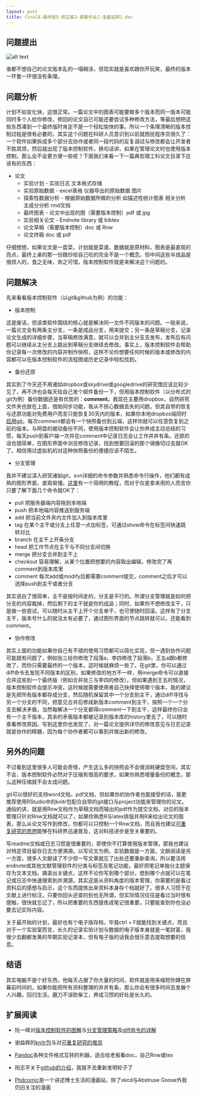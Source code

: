 ```yaml
---
layout: post
title: final8-最终版5-修正篇3-我要毕业2-准备延期1.doc
---
```


问题提出
--------

![alt text](http://yufree.github.io/blogcn/figure/finaldoc.jpg)

谁都不想自己的论文版本乱的一塌糊涂，但现实就是喜欢跟你开玩笑，最终的版本一环套一环很没有条理。

问题分析
--------

计划不如变化快，这很正常。一篇论文中的图表可能要做多个版本而同一版本可能同时多个人给你修改，修回的论文自已可能还要尝试多种修改方法，等最后想把这些东西凑到一个最终版时肯定不是一个轻松愉快的事。所以一个条理清晰的版本控制过程是很有必要的，其实这个问题在科研人员意识到以前就困扰程序员很久了：一个软件如果拆成多个部分去协作或者同一段代码的反复调试与修改都会让开发者不胜其烦，然后就出现了版本控制软件。换句话讲，如果在管理论文时也使用版本控制，那么会不会更方便一些呢？下面我们来看一下一篇典型理工科论文目录下应该有的东西：

* 论文
  * 实验计划 - 实验日志 文本格式存储
  * 实验原始数据 - excel表格 仪器导出的原始数据 图片
  * 探索性数据分析 - 根据原始数据所做的分析 如描述性统计图表 相关分析 主成分分析 rmd文档
  * 最终图表 - 论文中出现的图（需要版本控制）pdf 或 jpg
  * 实验相关论文 - Endnote library 或 bibtex
  * 论文草稿（需要版本控制）doc 或 Rnw
  * 论文终稿 doc 或 pdf

仔细想想，如果论文是一盘菜，计划就是菜谱，数据就是原材料，图表是最直观的亮点，最终上桌的那一份跟炒给自己吃的完全不是一个概念。但中间这些半成品是很烦人的，食之无味，弃之可惜，版本控制软件就是来解决这个问题的。

问题解决
--------

先来看看版本控制软件（以git&github为例）的功能：

* 版本控制

这是废话，但该类软件围绕的核心就是解决同一文件不同版本的问题。一般来说，一篇论文会有两条主分支，一条是成品分支，用来提交；另一条是草稿分支，记录论文生成的详细步骤，当草稿修改满意，就可以合并到主分支去发布，发布后有问题可以继续从主分支上跳出到草稿分支继续去修改。事实上，版本控制软件会帮助你记录每一次修改的内容并制作快照，这样不论你想要任何时候的版本或修改的内容都可以在版本控制软件的流程图或历史记录中轻松找到。

* 备份还原

其实到了今天还不用诸如dropbox或skydrive或googledrive的研究僧应该比较少见了，再不济也会每天给自己发个邮件备份一下，但用版本控制软件（以分布式的git为例）备份数据还是有优势的：**comment**。我现在主要用dropbox，自然研究文件夹也放在上面，借助同步功能，我从不担心数据丢失的问题，但其自带的恢复与还原功能对免费用户而言只能恢复30天内的版本，如果你本地dropbox端同时[启用git](http://weizhifeng.net/git-with-dropbox.html)，每次comment都会有一个快照备份到云端，这样你就可以任意恢复到之前的版本。与网盘的被动备份不同，使用版本控制软件会让你养成主动总结的习惯，每天push到客户端一次并在comment中记录日志会让工作井井有条。还原的话也很简单，在图形界面中浏览修改记录，找到想要回滚的那个镜像切过去就OK了。相信用过虚拟机的对这种快照备份的便捷应该不陌生。

* 分支管理

我并不建议深入研究诸如git，svn详细的命令参数并熟悉命令行操作，他们都有成熟的图形界面，直观易懂。[这里](http://nyuccl.org/pages/GitTutorial/)有一个简明的教程，而对于仅是拿来用的人而言你只要了解下面几个命令就OK了：

  * pull 把服务器端内容拖到本地端
  * push 把本地端内容推送到服务端
  * add 把当前文件夹内文件加入到版本库里
  * tag 在某个主干或分支上任意一点加标签，可通过show命令在标签间快速跳转对比
  * branch 在主干上开条分支
  * head 把工作节点在主干与不同分支间切换
  * merge 把分支合并到主干上
  * checkout 容易理解，从某个位置把想要的内容取出编辑，修改完了再comment到版本库里
  * comment 每次add或modify后都需要comment提交，comment之后才可以选择push到主干或者分支

其实说白了很简单，主干是按时间走的，分支是平行的。所谓分支管理就是如何把分支的内容裁掉，然后剩下的主干就是你的成品；同时，如果你不想修改主干，只是做一些尝试，可以随时从主干上开个分支单干，也可使随时回滚。这样有了分支主干，版本号什么的就没太有必要了，通过图形界面的节点跳转就可以，还能看到comment。

* 协作修改

其实上面的功能如果你自己有不错的使用习惯都可以简化实现，但一遇到协作问题可能就有问题了，例如张三给你修改了段落a，李四修改了段落b，王五a跟b都修改了，而你只需要最终的一个版本，这时候就麻烦一些了。在git里，你可以通过diff命令去发现不同版本的区别，如果修改的地方不一样，用merge命令可以直接合并这些到一个最终版（例如合并张三与李四的修改）。但如果遇到王五的情况，版本控制软件会提示冲突，这时候就需要使用者自己抉择使用哪个版本，我的建议是先把所有版本都存成分支，然后随机保留其中一个分支到主干，通过diff寻找与另一个分支的不同，把意见合并后修成新版本comment到主干，按照一个一个分支去解决矛盾，当然每解决一个分支都得comment一下到主干，这样最终你只会有一个主干版本，其余的矛盾版本都被记录到版本库的history里去了，可以随时查看修改原因。写到这里你也发现了，对一篇论文提供详尽的修改意见与日志记录就是协作的精髓，因为每个协作者都可以看到并做出新的修改。

另外的问题
----------

不过看到这里很多人可能会奇怪，产生这么多的快照会不会很消耗硬盘空间，其实不会，版本控制软件必然对于压缩有很高的要求，如果你熟悉增量备份的概念，那么这种压缩就不会太成问题。

git可以很好的支持word文档，pdf文档，但如果你的协作者也能接受的话，我更推荐使用RStudio中的knitr包配合自带的git接口与project功能来管理你的论文。通俗的讲，就是用Rnw文档作为草稿文档而输出的pdf作为提交文档，对应的版本管理只针对Rnw文档就可以了，如果你熟悉R与latex排版并用R来给出论文的图表，那么从论文写作到修改，你都可以只控制一个Rnw文档，而且我也建议[可重复研究的思想](http://blog.sciencenet.cn/blog-41174-447716.html)能够在科研界迅速普及，这对科技进步是至关重要的。

写readme文档或日志习惯是很重要的，即使你不打算使用版本管理，那我也建议对特定项目留存日志方便溯源。以写论文为例，实验数据是一方面，文献阅读是另一方面，很多人文献读了不少但一写文章就忘了出处还要重新查询，所以要活用endnote或其他文献管理软件的分类与标签及笔记功能，最好把笔记单独分主题保存为文本文档，摘录出关键点，这样不论你写到哪个部分，想到哪个点就可以在笔记或日志中快速搜索到并溯源。其实这是从资料角度的版本管理，你需要的是看过资料后的感想与启示，这个东西提炼出来资料本身存个档就好了。很多人习惯于在文献上进行标注，只要你回头还查的到也无所谓，但实际情况往往是看过当时很有感触，很快就忘记了，所以把重要的东西提炼成笔记很重要，只要能查到你也没必要去记实际内容。

关于最开始的计划，最好也有个电子版存档，毕竟ctrl + F就能找到关键点，而且对于一个实验室而言，长久的记录实验计划与数据的电子版本身就是一笔财富，我很少去翻都发黄的早期实验记录本，但有电子版的话我会很乐意去提取想要的信息。

结语
--------

其实电脑不是个好东西，他每天占据了你大量的时间，软件就是用来缩短你蹲在屏幕前时间的，如果你能把所有资料整理的井井有条，那么你会有很多时间去发展个人兴趣，回归生活。磨刀不误砍柴工，养成习惯的好处是长久的。

扩展阅读
--------

* 阮一峰对[版本控制软件的图解](http://www.ruanyifeng.com/blog/2008/12/a_visual_guide_to_version_control.html)与[分支管理策略](http://www.ruanyifeng.com/blog/2012/07/git.html)及[diff命令的详解](http://www.ruanyifeng.com/blog/2012/08/how_to_read_diff.html)

* 谢益辉的[knitr包](http://yihui.name/knitr/)与对[可重复研究的推崇](http://cos.name/2012/06/reproducible-research-with-knitr/)

* [Pandoc](http://johnmacfarlane.net/pandoc/)各种文件格式互转的利器，适合给老板看doc，自己Rnw或tex

* 阳志平关于[github的介绍](http://www.yangzhiping.com/tech/github.html)，我就不去重新发明轮子了

* [Phdcomic](http://www.phdcomics.com/)是一个讲述博士生活的漫画站，除了xkcd与Abstruse Goose外我仍旧关注的漫画 
